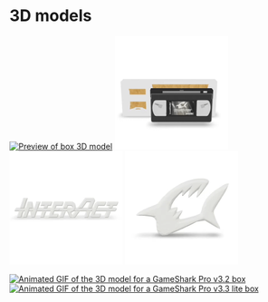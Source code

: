 # 3D models

<p>
  <a href="https://storage.googleapis.com/libreshark-dumps-bucket/3d/index.html?model=pc-gs-win-v1.1-box">
    <img alt="Preview of box 3D model"
         src="/pc/3dmodels/gs-win-v1.1-box/thumbnail-400.gif"
         width="200" height="200"></a>
  <a href="https://storage.googleapis.com/libreshark-dumps-bucket/3d/index.html?model=pc-gs-win-v1.1-tray">
    <img alt="Preview of cardboard tray 3D model"
         src="/pc/3dmodels/gs-win-v1.1-tray/thumbnail-400.gif"
         width="200" height="200"></a>
  <a href="https://storage.googleapis.com/libreshark-dumps-bucket/3d/index.html?model=pc-gs-win-v1.1-interact">
    <img alt="Preview of InterAct logo 3D model"
         src="/pc/3dmodels/gs-win-v1.1-interact/thumbnail-400.gif"
         width="200" height="200"></a>
  <a href="https://storage.googleapis.com/libreshark-dumps-bucket/3d/index.html?model=pc-gs-win-v1.1-shark">
    <img alt="Preview of shark logo 3D model"
         src="/pc/3dmodels/gs-win-v1.1-shark/thumbnail-400.gif"
         width="200" height="200"></a>
</p>

<p>
  <a href="https://storage.googleapis.com/libreshark-dumps-bucket/n64/3dmodels/gameshark-v3.20-box/index.html" target="_blank">
    <img alt="Animated GIF of the 3D model for a GameShark Pro v3.2 box"
         src="/n64/3dmodels/gameshark-v3.20-box/thumbnail-400.gif"
         width="400"></a>
  <a href="https://storage.googleapis.com/libreshark-dumps-bucket/n64/3dmodels/gameshark-v3.30-lite-box/index.html" target="_blank">
    <img alt="Animated GIF of the 3D model for a GameShark Pro v3.3 lite box"
         src="/n64/3dmodels/gameshark-v3.30-lite-box/thumbnail-400.gif"
         width="400"></a>
</p>
